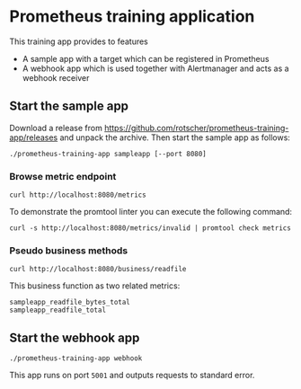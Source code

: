 # Prometheus training application

This training app provides to features 

* A sample app with a target which can be registered in Prometheus
* A webhook app which is used together with Alertmanager and acts as a webhook receiver

## Start the sample app
Download a release from https://github.com/rotscher/prometheus-training-app/releases and unpack the archive.
Then start the sample app as follows:

```
./prometheus-training-app sampleapp [--port 8080]
```

### Browse metric endpoint

```
curl http://localhost:8080/metrics
```

To demonstrate the promtool linter you can execute the following command:

```
curl -s http://localhost:8080/metrics/invalid | promtool check metrics
```

### Pseudo business methods

```
curl http://localhost:8080/business/readfile
```

This business function as two related metrics:

```
sampleapp_readfile_bytes_total
sampleapp_readfile_total
```

## Start the webhook app

```
./prometheus-training-app webhook
```

This app runs on port `5001` and outputs requests to standard error.
